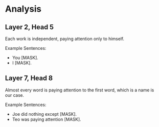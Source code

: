 # Analysis

## Layer 2, Head 5

Each work is independent, paying attention only to himself.

Example Sentences:
- You [MASK].
- I [MASK].

## Layer 7, Head 8

Almost every word is paying attention to the first word, which is a name is our case.

Example Sentences:
- Joe did nothing except [MASK].
- Teo was paying attention [MASK].


